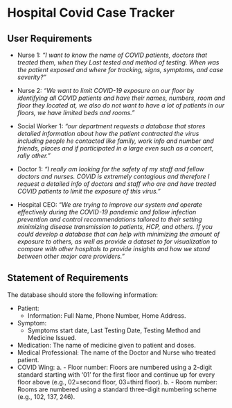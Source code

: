 # Hospital Covid Case Tracker

##  User Requirements ##
* Nurse 1: *“I want to know the name of COVID patients, doctors that treated them, when they Last tested and method of testing. When was the patient exposed and where for tracking, signs, symptoms, and case severity?”*

* Nurse 2: *“We want to limit COVID-19 exposure on our floor by identifying all COVID patients and have their names, numbers, room and floor they located at, we also do not want to have a lot of patients in our floors, we have limited beds and rooms.”*

* Social Worker 1: *“our department requests a database that stores detailed information about how the patient contracted the virus including people he contacted like family, work info and number and friends, places and if participated in a large even such as a concert, rally other.”* 

* Doctor 1: *“I really am looking for the safety of my staff and fellow doctors and nurses. COVID is extremely contagious and therefore I request a detailed info of doctors and staff who are and have treated COVID patients to limit the exposure of this virus.”*

* Hospital CEO: *“We are trying to improve our system and operate effectively during the COVID-19 pandemic and follow infection prevention and control recommendations tailored to their setting minimizing disease transmission to patients, HCP, and others. If you could develop a database that can help with minimizing the amount of exposure to others, as well as provide a dataset to for visualization to compare with other hospitals to provide insights and how we stand between other major care providers.”*




##  Statement of Requirements ##

The database should store the following information:
* Patient: 
  - Information: Full Name, Phone Number, Home Address. 
* Symptom: 
  - Symptoms start date, Last Testing Date, Testing Method and Medicine Issued.
* Medication: The name of medicine given to patient and doses. 
* Medical Professional: The name of the Doctor and Nurse who treated patient.
* COVID Wing:
a.	 -  Floor number: Floors are numbered using a 2-digit standard starting with ‘01’ for the first floor and continue up for every floor above (e.g., 02=second floor, 03=third floor).
b.	- Room number: Rooms are numbered using a standard three-digit numbering scheme (e.g., 102, 137, 246).

